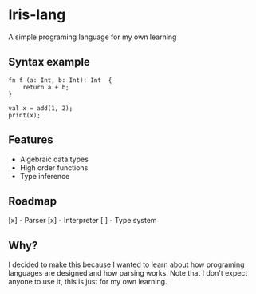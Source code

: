 # Iris-lang

A simple programing language for my own learning

## Syntax example

```
fn f (a: Int, b: Int): Int  {
    return a + b;
}

val x = add(1, 2);
print(x);

```

## Features
- Algebraic data types
- High order functions
- Type inference 

## Roadmap
[x] - Parser
[x] - Interpreter
[ ] - Type system

## Why?

I decided to make this because I wanted to learn about how programing languages are designed and how parsing works. Note that I don't expect anyone to use it, this is just for my own learning.
